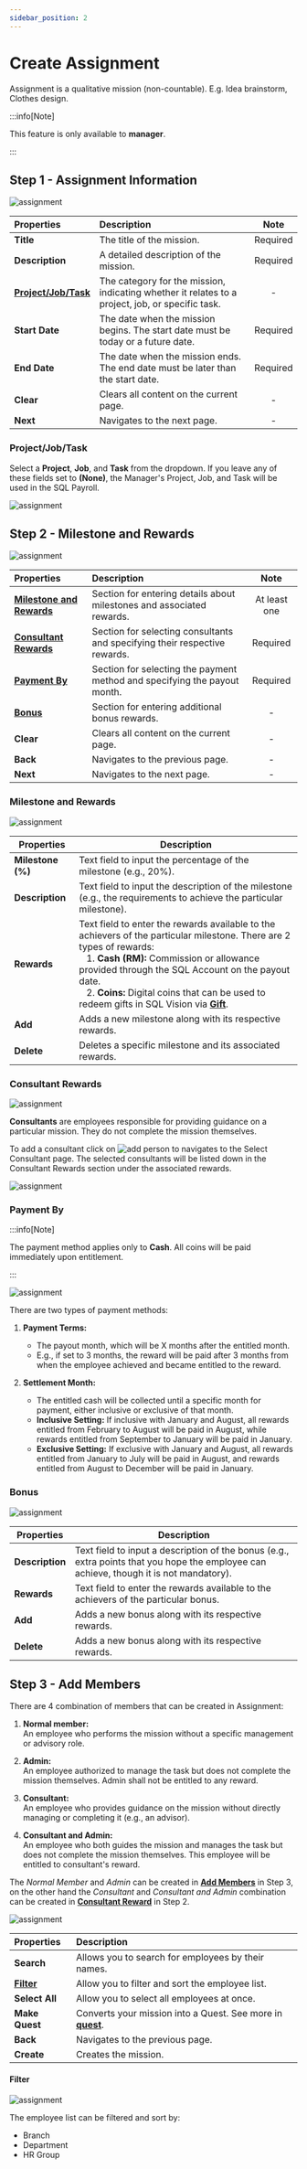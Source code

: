 ```yaml
---
sidebar_position: 2
---
```


# Create Assignment

Assignment is a qualitative mission (non-countable). E.g. Idea brainstorm, Clothes design.

:::info[Note]

This feature is only available to **manager**.

:::

## Step 1 - Assignment Information

![assignment](../../../../../../static/img/integration/vision/mi_creation/a-1.png)


| Properties               | Description                                                                        | Note     |
|:-------------------------|:-----------------------------------------------------------------------------------|:--------:|
| **Title**                | The title of the mission.                                                          | Required |
| **Description**          | A detailed description of the mission.                                             | Required |
| **[Project/Job/Task](#projectjobtask)** | The category for the mission, indicating whether it relates to a project, job, or specific task. | - |
| **Start Date**           | The date when the mission begins. The start date must be today or a future date.   | Required |
| **End Date**             | The date when the mission ends. The end date must be later than the start date.    | Required |
| **Clear**                | Clears all content on the current page.                                            | -        |
| **Next**                 | Navigates to the next page.                                                        | -        |

### Project/Job/Task

Select a **Project**, **Job**, and **Task** from the dropdown. If you leave any of these fields set to **(None)**, the Manager's Project, Job, and Task will be used in the SQL Payroll.

![assignment](../../../../../../static/img/integration/vision/mi_creation/a-1.3.png)

## Step 2 - Milestone and Rewards

![assignment](../../../../../../static/img/integration/vision/mi_creation/a-2.png)

| Properties                                          | Description                                                           | Note         |
|:----------------------------------------------------|:----------------------------------------------------------------------|:------------:|
| **[Milestone and Rewards](#milestone-and-rewards)** | Section for entering details about milestones and associated rewards. | At least one |
| **[Consultant Rewards](#consultant-rewards)**| Section for selecting consultants and specifying their respective rewards.| Required     |
| **[Payment By](#payment-by)**                | Section for selecting the payment method and specifying the payout month. | Required     |
| **[Bonus](#bonus)**                          | Section for entering additional bonus rewards.                            | -            |
| **Clear**                                    | Clears all content on the current page.                                   | -            |
| **Back**                                     | Navigates to the previous page.                                           | -            |
| **Next**                                     | Navigates to the next page.                                               | -            |

### Milestone and Rewards

![assignment](../../../../../../static/img/integration/vision/mi_creation/a-2.1.png)


| Properties          | Description                                                           |
|---------------------|-----------------------------------------------------------------------|
| **Milestone (%)**   | Text field to input the percentage of the milestone (e.g., 20%).      |
| **Description**     | Text field to input the description of the milestone (e.g., the requirements to achieve the particular milestone). |
| **Rewards**         | Text field to enter the rewards available to the achievers of the particular milestone. There are 2 types of rewards: <br/> &nbsp;&nbsp; 1. **Cash (RM):** Commission or allowance provided through the SQL Account on the payout date. <br/> &nbsp;&nbsp; 2. **Coins:** Digital coins that can be used to redeem gifts in SQL Vision via [**Gift**](../../../gift/introduction.md). |
| **Add**             | Adds a new milestone along with its respective rewards.               |
| **Delete**          | Deletes a specific milestone and its associated rewards.              |

### Consultant Rewards

![assignment](../../../../../../static/img/integration/vision/mi_creation/a-2.2.png)

**Consultants** are employees responsible for providing guidance on a particular mission. They do not complete the mission themselves.

To add a consultant click on ![add person](../../../../../../static/img/integration/vision/mi_creation/a-2.2-add.png) to navigates to the Select Consultant page. The selected consultants will be listed down in the Consultant Rewards section under the associated rewards.

![assignment](../../../../../../static/img/integration/vision/mi_creation/a-2.2.2.png)

### Payment By

:::info[Note]

The payment method applies only to **Cash**. All coins will be paid immediately upon entitlement.

:::

![assignment](../../../../../../static/img/integration/vision/mi_creation/a-2.3.png)

There are two types of payment methods:

1. **Payment Terms:**
   - The payout month, which will be X months after the entitled month.
   - E.g., if set to 3 months, the reward will be paid after 3 months from when the employee achieved and became entitled to the reward.

2. **Settlement Month:**
   - The entitled cash will be collected until a specific month for payment, either inclusive or exclusive of that month.
   - **Inclusive Setting:** If inclusive with January and August, all rewards entitled from February to August will be paid in August, while rewards entitled from September to January will be paid in January.
   - **Exclusive Setting:** If exclusive with January and August, all rewards entitled from January to July will be paid in August, and rewards entitled from August to December will be paid in January.

### Bonus

![assignment](../../../../../../static/img/integration/vision/mi_creation/a-2.4.png)

| Properties    | Description                                                                         |
|---------------|-------------------------------------------------------------------------------------|
| **Description** | Text field to input a description of the bonus (e.g., extra points that you hope the employee can achieve, though it is not mandatory). |
| **Rewards**   | Text field to enter the rewards available to the achievers of the particular bonus. |
| **Add**       | Adds a new bonus along with its respective rewards.                                 |
| **Delete**    | Adds a new bonus along with its respective rewards.                                 |


## Step 3 - Add Members

There are 4 combination of members that can be created in Assignment:

1. **Normal member:**  
  An employee who performs the mission without a specific management or advisory role.

2. **Admin:**  
  An employee authorized to manage the task but does not complete the mission themselves. Admin shall not be entitled to any reward.

3. **Consultant:**  
  An employee who provides guidance on the mission without directly managing or completing it (e.g., an advisor).

4. **Consultant and Admin:**  
  An employee who both guides the mission and manages the task but does not complete the mission themselves. This employee will be entitled to consultant's reward.

The *Normal Member* and *Admin* can be created in **[Add Members](#step-3---add-members)** in Step 3, on the other hand the *Consultant* and *Consultant and Admin* combination can be created in **[Consultant Reward](#consultant-rewards)** in Step 2.

![assignment](../../../../../../static/img/integration/vision/mi_creation/a-3.png)

| Properties                  | Description                                                              | 
|:----------------------------|:-------------------------------------------------------------------------|
| **Search**              | Allows you to search for employees by their names.                       | 
| **[Filter](#filter)**| Allow you to filter and sort the employee list.                          | 
| **Select All**          | Allow you to select all employees at once.                               |
| **Make Quest**          | Converts your mission into a Quest. See more in [**quest**](quest).      |
| **Back**                | Navigates to the previous page.                                          |
| **Create**              | Creates the mission.                                                     |

#### Filter

![assignment](../../../../../../static/img/integration/vision/mi_creation/a-3.2.png)

The employee list can be filtered and sort by:

- Branch
- Department
- HR Group

